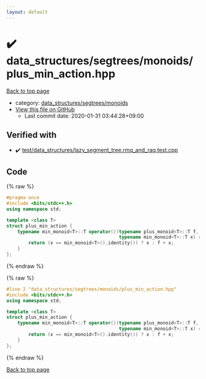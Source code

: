 ```yaml
---
layout: default
---
```


<!-- mathjax config similar to math.stackexchange -->
<script type="text/javascript" async
  src="https://cdnjs.cloudflare.com/ajax/libs/mathjax/2.7.5/MathJax.js?config=TeX-MML-AM_CHTML">
</script>
<script type="text/x-mathjax-config">
  MathJax.Hub.Config({
    TeX: { equationNumbers: { autoNumber: "AMS" }},
    tex2jax: {
      inlineMath: [ ['$','$'] ],
      processEscapes: true
    },
    "HTML-CSS": { matchFontHeight: false },
    displayAlign: "left",
    displayIndent: "2em"
  });
</script>

<script type="text/javascript" src="https://cdnjs.cloudflare.com/ajax/libs/jquery/3.4.1/jquery.min.js"></script>
<script src="https://cdn.jsdelivr.net/npm/jquery-balloon-js@1.1.2/jquery.balloon.min.js" integrity="sha256-ZEYs9VrgAeNuPvs15E39OsyOJaIkXEEt10fzxJ20+2I=" crossorigin="anonymous"></script>
<script type="text/javascript" src="../../../../assets/js/copy-button.js"></script>
<link rel="stylesheet" href="../../../../assets/css/copy-button.css" />


# :heavy_check_mark: data_structures/segtrees/monoids/plus_min_action.hpp

<a href="../../../../index.html">Back to top page</a>

* category: <a href="../../../../index.html#3530283758733456883f81bc5e73deb0">data_structures/segtrees/monoids</a>
* <a href="{{ site.github.repository_url }}/blob/master/data_structures/segtrees/monoids/plus_min_action.hpp">View this file on GitHub</a>
    - Last commit date: 2020-01-31 03:44:28+09:00




## Verified with

* :heavy_check_mark: <a href="../../../../verify/test/data_structures/lazy_segment_tree.rmq_and_raq.test.cpp.html">test/data_structures/lazy_segment_tree.rmq_and_raq.test.cpp</a>


## Code

<a id="unbundled"></a>
{% raw %}
```cpp
#pragma once
#include <bits/stdc++.h>
using namespace std;

template <class T>
struct plus_min_action {
    typename min_monoid<T>::T operator()(typename plus_monoid<T>::T f,
                                         typename min_monoid<T>::T x) const {
        return (x == min_monoid<T>().identity()) ? x : f + x;
    }
};
```
{% endraw %}

<a id="bundled"></a>
{% raw %}
```cpp
#line 2 "data_structures/segtrees/monoids/plus_min_action.hpp"
#include <bits/stdc++.h>
using namespace std;

template <class T>
struct plus_min_action {
    typename min_monoid<T>::T operator()(typename plus_monoid<T>::T f,
                                         typename min_monoid<T>::T x) const {
        return (x == min_monoid<T>().identity()) ? x : f + x;
    }
};

```
{% endraw %}

<a href="../../../../index.html">Back to top page</a>

